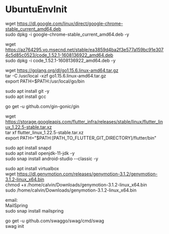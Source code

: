# UbuntuEnvInit

wget https://dl.google.com/linux/direct/google-chrome-stable_current_amd64.deb  
sudo dpkg -i google-chrome-stable_current_amd64.deb -y

wget https://az764295.vo.msecnd.net/stable/ea3859d4ba2f3e577a159bc91e3074c5d85c0523/code_1.52.1-1608136922_amd64.deb  
sudo dpkg -i code_1.52.1-1608136922_amd64.deb -y

wget https://golang.org/dl/go1.15.6.linux-amd64.tar.gz  
tar -C /usr/local -xzf go1.15.6.linux-amd64.tar.gz  
export PATH=$PATH:/usr/local/go/bin  

sudo apt install git -y  
sudo apt install gcc  

go get -u github.com/gin-gonic/gin  




wget https://storage.googleapis.com/flutter_infra/releases/stable/linux/flutter_linux_1.22.5-stable.tar.xz  
tar xf flutter_linux_1.22.5-stable.tar.xz  
export PATH="$PATH:[PATH_TO_FLUTTER_GIT_DIRECTORY]/flutter/bin"  

sudo apt install snapd  
sudo apt install openjdk-11-jdk -y  
sudo snap install android-studio --classic -y  

sudo apt install virtualbox  
wget https://dl.genymotion.com/releases/genymotion-3.1.2/genymotion-3.1.2-linux_x64.bin  
chmod +x /home/calvin/Downloads/genymotion-3.1.2-linux_x64.bin  
sudo /home/calvin/Downloads/genymotion-3.1.2-linux_x64.bin  

email:  
MailSpring  
sudo snap install mailspring  

go get -u github.com/swaggo/swag/cmd/swag  
swag init  
